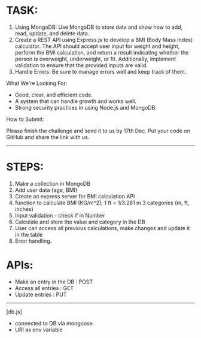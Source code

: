 # TASK:

1. Using MongoDB: Use MongoDB to store data and show how to add, read, update, and delete data.
2. Create a REST API using Express.js to develop a BMI (Body Mass Index) calculator. The API should accept user input for weight and height, perform the BMI calculation, and return a result indicating whether the person is overweight, underweight, or fit. Additionally, implement validation to ensure that the provided inputs are valid.
3. Handle Errors: Be sure to manage errors well and keep track of them.

What We're Looking For:

- Good, clear, and efficient code.
- A system that can handle growth and works well.
- Strong security practices in using Node.js and MongoDB.

How to Submit:

Please finish the challenge and send it to us by 17th Dec. Put your code on GitHub and share the link with us.

---

# STEPS:

1. Make a collection in MongoDB
2. Add user data {age, BMI}
3. Create an express server for BMI calculation API
4. function to calculate BMI (KG/m^2);
   1 ft = 1/3.281 m
   3 categories (m, ft, inches)
5. Input validation - check if in Number
6. Calculate and store the value and category in the DB
7. User can access all previous calculations, make changes and update it in the table
8. Error handling.

# APIs:

- Make an entry in the DB : POST
- Access all entries : GET
- Update entries : PUT

---

[db.js]

- connected to DB via mongoose
- URI as env variable

